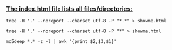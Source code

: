  ### [The index.html file lists all files/directories:](https://stackoverflow.com/a/46383157)

    tree -H '.' --noreport --charset utf-8 -P "*.*" > showme.html

    tree -H '.' --noreport --charset utf-8 -P "*" > showme.html

    md5deep *.* -z -l | awk '{print $2,$3,$1}'
